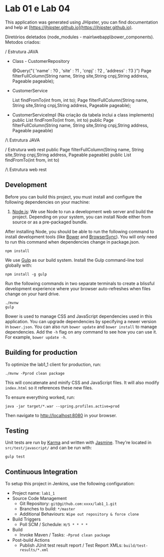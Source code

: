 # Lab 01 e Lab 04

This application was generated using JHipster, you can find documentation and help at [https://jhipster.github.io](https://jhipster.github.io).

Diretórios deletados (node_modules - main\webapp\bower_components).
Metodos criados:

\/ Estrutura JAVA
 - Class - CustomerRepository

    @Query("{ 'name' : ?0 , 'site' : ?1 , 'cnpj' : ?2 , 'address' : ?3 }")
    Page<Customer> filterFullColumn(String name, String site,String cnpj,String address, Pageable pageable);  

- CustomerService

   List<Customer> findFromTo(int from, int to);
   Page<Customer> filterFullColumn(String name, String site,String cnpj,String address, Pageable pageable);

- CustomerServiceImpl (Na criação da tabela inclui a class implements)
    public List<Customer> findFromTo(int from, int to)
    public Page<Customer> filterFullColumn(String name, String site,String cnpj,String address, Pageable pageable)

/\ Estrutura JAVA

\/ Estrutura web rest
   public Page<Customer> filterFullColumn(String name, String site,String cnpj,String address, Pageable pageable)
   public List<Customer> findFromTo(int from, int to)

/\ Estrutura web rest


## Development

Before you can build this project, you must install and configure the following dependencies on your machine:

1. [Node.js][]: We use Node to run a development web server and build the project.
   Depending on your system, you can install Node either from source or as a pre-packaged bundle.

After installing Node, you should be able to run the following command to install development tools (like
[Bower][] and [BrowserSync][]). You will only need to run this command when dependencies change in package.json.

    npm install

We use [Gulp][] as our build system. Install the Gulp command-line tool globally with:

    npm install -g gulp

Run the following commands in two separate terminals to create a blissful development experience where your browser
auto-refreshes when files change on your hard drive.

    ./mvnw
    gulp

Bower is used to manage CSS and JavaScript dependencies used in this application. You can upgrade dependencies by
specifying a newer version in `bower.json`. You can also run `bower update` and `bower install` to manage dependencies.
Add the `-h` flag on any command to see how you can use it. For example, `bower update -h`.


## Building for production

To optimize the lab1_1 client for production, run:

    ./mvnw -Pprod clean package

This will concatenate and minify CSS and JavaScript files. It will also modify `index.html` so it references
these new files.

To ensure everything worked, run:

    java -jar target/*.war --spring.profiles.active=prod

Then navigate to [http://localhost:8080](http://localhost:8080) in your browser.

## Testing

Unit tests are run by [Karma][] and written with [Jasmine][]. They're located in `src/test/javascript/` and can be run with:

    gulp test



## Continuous Integration

To setup this project in Jenkins, use the following configuration:

* Project name: `lab1_1`
* Source Code Management
    * Git Repository: `git@github.com:xxxx/lab1_1.git`
    * Branches to build: `*/master`
    * Additional Behaviours: `Wipe out repository & force clone`
* Build Triggers
    * Poll SCM / Schedule: `H/5 * * * *`
* Build
    * Invoke Maven / Tasks: `-Pprod clean package`
* Post-build Actions
    * Publish JUnit test result report / Test Report XMLs: `build/test-results/*.xml`

[JHipster]: https://jhipster.github.io/
[Node.js]: https://nodejs.org/
[Bower]: http://bower.io/
[Gulp]: http://gulpjs.com/
[BrowserSync]: http://www.browsersync.io/
[Karma]: http://karma-runner.github.io/
[Jasmine]: http://jasmine.github.io/2.0/introduction.html
[Protractor]: https://angular.github.io/protractor/
